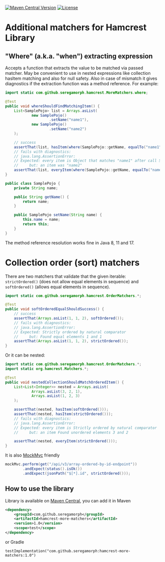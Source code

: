[![Maven Central Version](https://img.shields.io/maven-central/v/com.github.seregamorph/hamcrest-more-matchers?style=flat-square)](https://central.sonatype.com/artifact/com.github.seregamorph/hamcrest-more-matchers/overview)
[![License](https://img.shields.io/badge/License-Apache%202.0-blue.svg)](LICENSE)

# Additional matchers for Hamcrest Library

## "Where" (a.k.a. "when") extracting expression
Accepts a function that extracts the value to be matched via passed matcher. May be convenient to use in nested expressions like collection hasItem matching and also for null safety. Also in case of mismatch it gives diagnostics if the extraction function was a method reference. For example:
```java
import static com.github.seregamorph.hamcrest.MoreMatchers.where;

@Test
public void whereShouldFindMatchingItem() {
    List<SamplePojo> list = Arrays.asList(
            new SamplePojo()
                    .setName("name1"),
            new SamplePojo()
                    .setName("name2")
    );

    // success
    assertThat(list, hasItem(where(SamplePojo::getName, equalTo("name1"))));
    // fails with diagnostics:
    // java.lang.AssertionError: 
    // Expected: every item is Object that matches "name1" after call SamplePojo.getName
    //     but: an item was "name2"
    assertThat(list, everyItem(where(SamplePojo::getName, equalTo("name1"))));
}

public class SamplePojo {
    private String name;

    public String getName() {
        return name;
    }

    public SamplePojo setName(String name) {
        this.name = name;
        return this;
    }
}
```
The method reference resolution works fine in Java 8, 11 and 17.

# Collection order (sort) matchers
There are two matchers that validate that the given iterable: `strictOrdered()` (does not allow equal elements in sequence) and `softOrdered()` (allows equal elements in sequence).

```java
import static com.github.seregamorph.hamcrest.OrderMatchers.*;

@Test
public void softOrderedEqualShouldSuccess() {
    // success
    assertThat(Arrays.asList(1, 1, 2), softOrdered());
    // fails with diagnostics:
    // java.lang.AssertionError: 
    // Expected: Strictly ordered by natural comparator
    //     but: Found equal elements 1 and 1
    assertThat(Arrays.asList(1, 1, 2), strictOrdered());
}
```

Or it can be nested:
```java
import static com.github.seregamorph.hamcrest.OrderMatchers.*;
import static org.hamcrest.Matchers.*;

@Test
public void nestedCollectionShouldMatchOrderedItem() {
    List<List<Integer>> nested = Arrays.asList(
            Arrays.asList(3, 2, 1),
            Arrays.asList(1, 2, 3)
    );

    assertThat(nested, hasItem(softOrdered()));
    assertThat(nested, hasItem(strictOrdered()));
    // fails with diagnostics:
    // java.lang.AssertionError: 
    // Expected: every item is Strictly ordered by natural comparator
    //     but: an item Found unordered elements 3 and 2

    assertThat(nested, everyItem(strictOrdered()));
}

```
It is also [MockMvc](https://docs.spring.io/spring-framework/docs/current/spring-framework-reference/testing.html#spring-mvc-test-server) friendly
```java
mockMvc.perform(get("/api/v3/array-ordered-by-id-endpoint"))
        .andExpect(status().isOk())
        .andExpect(jsonPath("$[*].id", strictOrdered()));
```

## How to use the library
Library is available on [Maven Central](https://search.maven.org/artifact/com.github.seregamorph/hamcrest-more-matchers), you can add it in Maven
```xml
<dependency>
    <groupId>com.github.seregamorph</groupId>
    <artifactId>hamcrest-more-matchers</artifactId>
    <version>1.0</version>
    <scope>test</scope>
</dependency>
```
or Gradle
```
testImplementation("com.github.seregamorph:hamcrest-more-matchers:1.0")
```

